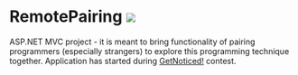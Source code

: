 # RemotePairing ![](https://codinghappinness.visualstudio.com/_apis/public/build/definitions/cc6288d3-1203-481b-9e3d-d053a0552d51/2/badge)
ASP.NET MVC project - it is meant to bring functionality of pairing programmers (especially strangers) to explore this programming technique together. Application has started during [GetNoticed!](dajsiepoznac.pl) contest.
